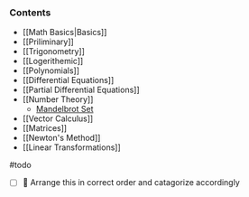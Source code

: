 ### Contents 

- [[Math Basics|Basics]]
- [[Priliminary]]
- [[Trigonometry]]
- [[Logerithemic]]
- [[Polynomials]]
- [[Differential Equations]]
- [[Partial Differential Equations]]
- [[Number Theory]]
	- [Mandelbrot Set](#mandelbrot%20set)
- [[Vector Calculus]]
- [[Matrices]]
- [[Newton's Method]]
- [[Linear Transformations]]

#todo  
- [ ] 🔼 Arrange this in correct order and catagorize accordingly








